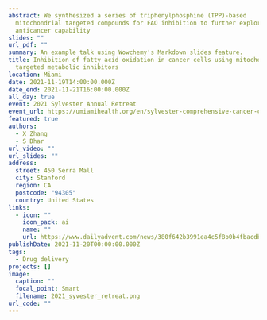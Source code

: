 ```yaml
---
abstract: We synthesized a series of triphenylphosphine (TPP)-based
  mitochondrial targeted compounds for FAO inhibition to further explore their
  anticancer capability
slides: ""
url_pdf: ""
summary: An example talk using Wowchemy's Markdown slides feature.
title: Inhibition of fatty acid oxidation in cancer cells using mitochondria
  targeted metabolic inhibitors
location: Miami
date: 2021-11-19T14:00:00.000Z
date_end: 2021-11-21T16:00:00.000Z
all_day: true
event: 2021 Sylvester Annual Retreat
event_url: https://umiamihealth.org/en/sylvester-comprehensive-cancer-center/research/education-and-training/conferences-and-seminars
featured: true
authors:
  - X Zhang
  - S Dhar
url_video: ""
url_slides: ""
address:
  street: 450 Serra Mall
  city: Stanford
  region: CA
  postcode: "94305"
  country: United States
links:
  - icon: ""
    icon_pack: ai
    name: ""
    url: https://www.dailyadvent.com/news/380f642b3991ea4c5f8b0b4fbacdb0da-2021-Sylvester-Retreat-Milestones-Achieved-Goals-Set
publishDate: 2021-11-20T00:00:00.000Z
tags:
  - Drug delivery
projects: []
image:
  caption: ""
  focal_point: Smart
  filename: 2021_syvester_retreat.png
url_code: ""
---
```

